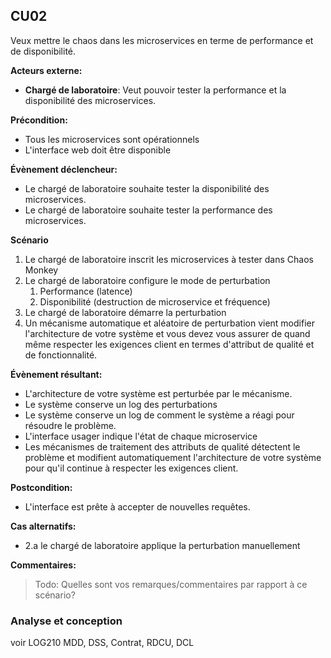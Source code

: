 ## **CU02** 
Veux mettre le chaos dans les microservices en terme de performance et de disponibilité.

**Acteurs externe:** 
- **Chargé de laboratoire**: Veut pouvoir tester la performance et la disponibilité des microservices.

**Précondition:** 
- Tous les microservices sont opérationnels
- L'interface web doit être disponible

**Évènement déclencheur:** 
- Le chargé de laboratoire souhaite tester la disponibilité des microservices.
- Le chargé de laboratoire souhaite tester la performance des microservices.

**Scénario**
1. Le chargé de laboratoire inscrit les microservices à tester dans Chaos Monkey
1. Le chargé de laboratoire configure le mode de perturbation
   1.  Performance (latence)
   2.  Disponibilité (destruction de microservice et fréquence)
2. Le chargé de laboratoire démarre la perturbation
3. Un mécanisme automatique et aléatoire de perturbation vient modifier l'architecture de votre système et vous devez vous assurer de quand même respecter les exigences client en termes d'attribut de qualité et de fonctionnalité.
    
**Évènement résultant:**
- L'architecture de votre système est perturbée par le mécanisme.
- Le système conserve un log des perturbations
- Le système conserve un log de comment le système a réagi pour résoudre le problème.
- L'interface usager indique l'état de chaque microservice
- Les mécanismes de traitement des attributs de qualité détectent le problème et modifient automatiquement l'architecture de votre système pour qu'il continue à respecter les exigences client.

**Postcondition:**  
- L'interface est prête à accepter de nouvelles requêtes.

**Cas alternatifs:**
- 2.a le chargé de laboratoire applique la perturbation manuellement

**Commentaires:**

> Todo: Quelles sont vos remarques/commentaires par rapport à ce scénario?


### Analyse et conception
voir LOG210
MDD, DSS, Contrat, RDCU, DCL
